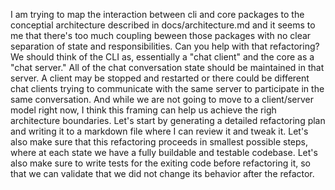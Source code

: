 I am trying to map the interaction between cli and core packages to the
conceptial architecture described in docs/architecture.md and it seems to me
that there's too much coupling beween those packages with no clear separation of
state and responsibilities.  Can you help with that refactoring? We should think
of the CLI as, essentially a "chat client" and the core as a "chat server." All
of the chat conversation state should be maintained in that server.  A client
may be stopped and restarted or there could be different chat clients trying to
communicate with the same server to participate in the same conversation.  And
while we are not going to move to a client/server model right now, I think this
framing can help us achieve the righ architecture boundaries. Let's start by
generating a detailed refactoring plan and writing it to a markdown file where I
can review it and tweak it.  Let's also make sure that this refactoring proceeds
in smallest possible steps, where at each state we have a fully buildable and
testable codebase.  Let's also make sure to write tests for the exiting code
before refactoring it, so that we can validate that we did not change its
behavior after the refactor.